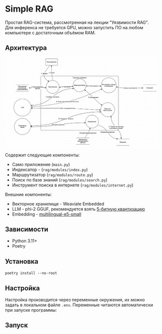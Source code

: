 # Simple RAG

Простая RAG-система, рассмотренная на лекции "Уязвимости RAG".
Для инференса не требуется GPU, можно запустить ПО на любом компьютере с достаточным объёмом RAM.

## Архитектура

![Application Layout](./docs/app.png)

Содержит следующие компоненты:

- Само приложение (`main.py`)
- Индексатор - (`rag/modules/index.py`)
- Маршрутизатор (`rag/modules/route.py`)
- Поиск по базе знаний (`rag/modules/search.py`)
- Инструмент поиска в интернете (`rag/modules/internet.py`)

Внешние компоненты:
- Векторное хранилище - Weaviate Embedded
- LLM - phi-2 GGUF, рекомендуется взять [5-битную квантизацию](https://huggingface.co/TheBloke/phi-2-GGUF/resolve/main/phi-2.Q5_K_S.gguf)
- Embedding - [multilingual-e5-small](https://huggingface.co/intfloat/multilingual-e5-small)

## Зависимости

- Python 3.11+
- Poetry

## Установка

    poetry install --no-root

## Настройка

Настройка производится через переменные окружения, их можно задать в локальном файле `.env`. Переменные читаются автоматически при запуске программы:



## Запуск

